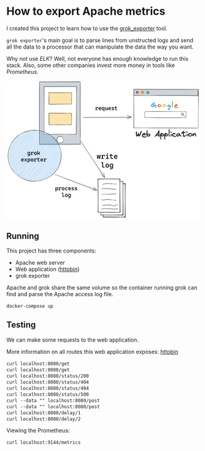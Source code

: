 # How to export Apache metrics

I created this project to learn how to use the [grok_exporter](https://github.com/fstab/grok_exporter) tool.

`grok exporter`'s main goal is to parse lines from unstructed logs and send all the data to a processor that can
manipulate the data the way you want.

Why not use *ELK*? Well, not everyone has enough knowledge to run this stack. Also, some other companies invest more money in tools like *Prometheus*.

![exporting apache metrics with grok exporter](export_metrics_from_apache.png)

## Running

This project has three components:
* Apache web server
* Web application ([httpbin](https://httpbin.org/))
* grok exporter

Apache and grok share the same volume so the container running grok can find and parse the Apache access log file.

```
docker-compose up
```

## Testing

We can make some requests to the web application.

More information on all routes this web application exposes: [httpbin](https://httpbin.org/)

```
curl localhost:8080/get
curl localhost:8080/get
curl localhost:8080/status/200
curl localhost:8080/status/404
curl localhost:8080/status/404
curl localhost:8080/status/500
curl --data "" localhost:8080/post
curl --data "" localhost:8080/post
curl localhost:8080/delay/1
curl localhost:8080/delay/2
```

Viewing the Prometheus:

```
curl localhost:9144/metrics
```
